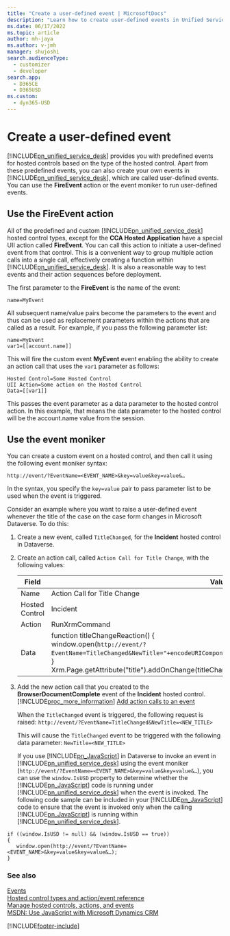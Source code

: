 ```yaml
---
title: "Create a user-defined event | MicrosoftDocs"
description: "Learn how to create user-defined events in Unified Service Desk and how you can use the FireEvent action or the event moniker to run such events."
ms.date: 06/17/2022
ms.topic: article
author: mh-jaya
ms.author: v-jmh
manager: shujoshi
search.audienceType: 
  - customizer
  - developer
search.app: 
  - D365CE
  - D365USD
ms.custom: 
  - dyn365-USD
---
```

# Create a user-defined event



[!INCLUDE[pn_unified_service_desk](../includes/pn-unified-service-desk.md)] provides you with predefined events for hosted controls based on the type of the hosted control. Apart from these predefined events, you can also create your own events in [!INCLUDE[pn_unified_service_desk](../includes/pn-unified-service-desk.md)], which are called user-defined events. You can use the **FireEvent** action or the event moniker to run user-defined events.  

<a name="FireEvent"></a>   
## Use the FireEvent action  
 All of the predefined and custom [!INCLUDE[pn_unified_service_desk](../includes/pn-unified-service-desk.md)] hosted control types, except for the **CCA Hosted Application** have a special UII action called **FireEvent**. You can call this action to initiate a user-defined event from that control. This is a convenient way to group multiple action calls into a single call, effectively creating a function within [!INCLUDE[pn_unified_service_desk](../includes/pn-unified-service-desk.md)]. It is also a reasonable way to test events and their action sequences before deployment.  

 The first parameter to the **FireEvent** is the name of the event:  

```  
name=MyEvent  
```  

 All subsequent name/value pairs become the parameters to the event and thus can be used as replacement parameters within the actions that are called as a result. For example, if you pass the following parameter list:  

```  
name=MyEvent  
var1=[[account.name]]  
```  

 This will fire the custom event **MyEvent** event enabling the ability to create an action call that uses the `var1` parameter as follows:  

```  
Hosted Control=Some Hosted Control  
UII Action=Some action on the Hosted Control  
Data=[[var1]]  
```  

 This passes the event parameter as a data parameter to the hosted control action. In this example, that means the data parameter to the hosted control will be the account.name value from the session.  

<a name="EventMoniker"></a>   
## Use the event moniker  
 You can create a custom event on a hosted control, and then call it using the following event moniker syntax:  

```  
http://event/?EventName=<EVENT_NAME>&key=value&key=value&…  
```  

 In the syntax, you specify the `key=value` pair to pass parameter list to be used when the event is triggered.  

 Consider an example where you want to raise a user-defined event whenever the title of the case on the case form changes in Microsoft Dataverse. To do this:  

1. Create a new event, called `TitleChanged`, for the **Incident** hosted control in Dataverse.  

2. Create an action call, called `Action Call for Title Change`, with the following values:  


   |     Field      |                                                                                                                         Value                                                                                                                         |
   |----------------|-------------------------------------------------------------------------------------------------------------------------------------------------------------------------------------------------------------------------------------------------------|
   |      Name      |                                                                                                             Action Call for Title Change                                                                                                              |
   | Hosted Control |                                                                                                                       Incident                                                                                                                        |
   |     Action     |                                                                                                                     RunXrmCommand                                                                                                                     |
   |      Data      | function titleChangeReaction()  {<br /> window.open(`http://event/?EventName=TitleChanged&NewTitle="+encodeURIComponent(Xrm.Page.getAttribute("title").getValue()`));<br /> }<br /> Xrm.Page.getAttribute("title").addOnChange(titleChangeReaction); |


3. Add the new action call that you created to the **BrowserDocumentComplete** event of the **Incident** hosted control. [!INCLUDE[proc_more_information](../includes/proc-more-information.md)] [Add action calls to an event](../unified-service-desk/add-action-calls-event.md)  

    When the `TitleChanged` event is triggered, the following request is raised: `http://event/?EventName=TitleChanged&NewTitle=<NEW_TITLE>`  

    This will cause the `TitleChanged` event to be triggered with the following data parameter: `NewTitle=<NEW_TITLE>`  

   If you use [!INCLUDE[pn_JavaScript](../includes/pn-javascript.md)] in Dataverse to invoke an event in [!INCLUDE[pn_unified_service_desk](../includes/pn-unified-service-desk.md)] using the event moniker (`http://event/?EventName=<EVENT_NAME>&key=value&key=value&…`), you can use the `window.IsUSD` property to determine whether the [!INCLUDE[pn_JavaScript](../includes/pn-javascript.md)] code is running under [!INCLUDE[pn_unified_service_desk](../includes/pn-unified-service-desk.md)] when the event is invoked. The following code sample can be included in your [!INCLUDE[pn_JavaScript](../includes/pn-javascript.md)] code to ensure that the event is invoked only when the calling [!INCLUDE[pn_JavaScript](../includes/pn-javascript.md)] is running within [!INCLUDE[pn_unified_service_desk](../includes/pn-unified-service-desk.md)].  

```  
if ((window.IsUSD != null) && (window.IsUSD == true))  
{  
   window.open(http://event/?EventName=<EVENT_NAME>&key=value&key=value&…);  
}  
```  

### See also  

 [Events](../unified-service-desk/events.md)   
 [Hosted control types and action/event reference](../unified-service-desk/hosted-control-types-action-event-reference.md)   
 [Manage hosted controls, actions, and events](../unified-service-desk/manage-hosted-controls-actions-events.md)   
 [MSDN: Use JavaScript with Microsoft Dynamics CRM](/previous-versions/dynamicscrm-2016/developers-guide/hh771584(v=crm.8))


[!INCLUDE[footer-include](../includes/footer-banner.md)]
